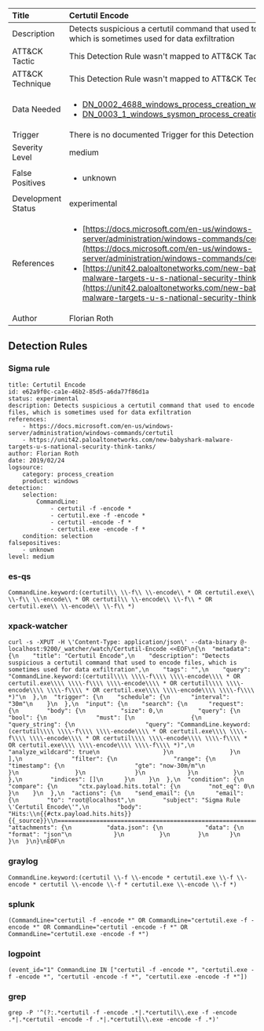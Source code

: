 | Title                | Certutil Encode                                                                                                                                                 |
|:---------------------|:------------------------------------------------------------------------------------------------------------------------------------------------------------|
| Description          | Detects suspicious a certutil command that used to encode files, which is sometimes used for data exfiltration                                                                                                                                           |
| ATT&amp;CK Tactic    |   This Detection Rule wasn't mapped to ATT&amp;CK Tactic yet  |
| ATT&amp;CK Technique |  This Detection Rule wasn't mapped to ATT&amp;CK Technique yet  |
| Data Needed          | <ul><li>[DN_0002_4688_windows_process_creation_with_commandline](../Data_Needed/DN_0002_4688_windows_process_creation_with_commandline.md)</li><li>[DN_0003_1_windows_sysmon_process_creation](../Data_Needed/DN_0003_1_windows_sysmon_process_creation.md)</li></ul>  |
| Trigger              |  There is no documented Trigger for this Detection Rule yet  |
| Severity Level       | medium |
| False Positives      | <ul><li>unknown</li></ul>  |
| Development Status   | experimental |
| References           | <ul><li>[https://docs.microsoft.com/en-us/windows-server/administration/windows-commands/certutil](https://docs.microsoft.com/en-us/windows-server/administration/windows-commands/certutil)</li><li>[https://unit42.paloaltonetworks.com/new-babyshark-malware-targets-u-s-national-security-think-tanks/](https://unit42.paloaltonetworks.com/new-babyshark-malware-targets-u-s-national-security-think-tanks/)</li></ul>  |
| Author               | Florian Roth |


## Detection Rules

### Sigma rule

```
title: Certutil Encode
id: e62a9f0c-ca1e-46b2-85d5-a6da77f86d1a
status: experimental
description: Detects suspicious a certutil command that used to encode files, which is sometimes used for data exfiltration
references:
    - https://docs.microsoft.com/en-us/windows-server/administration/windows-commands/certutil
    - https://unit42.paloaltonetworks.com/new-babyshark-malware-targets-u-s-national-security-think-tanks/
author: Florian Roth
date: 2019/02/24
logsource:
    category: process_creation
    product: windows
detection:
    selection:
        CommandLine:
            - certutil -f -encode *
            - certutil.exe -f -encode *
            - certutil -encode -f *
            - certutil.exe -encode -f *
    condition: selection
falsepositives:
    - unknown
level: medium

```





### es-qs
    
```
CommandLine.keyword:(certutil\\ \\-f\\ \\-encode\\ * OR certutil.exe\\ \\-f\\ \\-encode\\ * OR certutil\\ \\-encode\\ \\-f\\ * OR certutil.exe\\ \\-encode\\ \\-f\\ *)
```


### xpack-watcher
    
```
curl -s -XPUT -H \'Content-Type: application/json\' --data-binary @- localhost:9200/_watcher/watch/Certutil-Encode <<EOF\n{\n  "metadata": {\n    "title": "Certutil Encode",\n    "description": "Detects suspicious a certutil command that used to encode files, which is sometimes used for data exfiltration",\n    "tags": "",\n    "query": "CommandLine.keyword:(certutil\\\\ \\\\-f\\\\ \\\\-encode\\\\ * OR certutil.exe\\\\ \\\\-f\\\\ \\\\-encode\\\\ * OR certutil\\\\ \\\\-encode\\\\ \\\\-f\\\\ * OR certutil.exe\\\\ \\\\-encode\\\\ \\\\-f\\\\ *)"\n  },\n  "trigger": {\n    "schedule": {\n      "interval": "30m"\n    }\n  },\n  "input": {\n    "search": {\n      "request": {\n        "body": {\n          "size": 0,\n          "query": {\n            "bool": {\n              "must": [\n                {\n                  "query_string": {\n                    "query": "CommandLine.keyword:(certutil\\\\ \\\\-f\\\\ \\\\-encode\\\\ * OR certutil.exe\\\\ \\\\-f\\\\ \\\\-encode\\\\ * OR certutil\\\\ \\\\-encode\\\\ \\\\-f\\\\ * OR certutil.exe\\\\ \\\\-encode\\\\ \\\\-f\\\\ *)",\n                    "analyze_wildcard": true\n                  }\n                }\n              ],\n              "filter": {\n                "range": {\n                  "timestamp": {\n                    "gte": "now-30m/m"\n                  }\n                }\n              }\n            }\n          }\n        },\n        "indices": []\n      }\n    }\n  },\n  "condition": {\n    "compare": {\n      "ctx.payload.hits.total": {\n        "not_eq": 0\n      }\n    }\n  },\n  "actions": {\n    "send_email": {\n      "email": {\n        "to": "root@localhost",\n        "subject": "Sigma Rule \'Certutil Encode\'",\n        "body": "Hits:\\n{{#ctx.payload.hits.hits}}{{_source}}\\n================================================================================\\n{{/ctx.payload.hits.hits}}",\n        "attachments": {\n          "data.json": {\n            "data": {\n              "format": "json"\n            }\n          }\n        }\n      }\n    }\n  }\n}\nEOF\n
```


### graylog
    
```
CommandLine.keyword:(certutil \\-f \\-encode * certutil.exe \\-f \\-encode * certutil \\-encode \\-f * certutil.exe \\-encode \\-f *)
```


### splunk
    
```
(CommandLine="certutil -f -encode *" OR CommandLine="certutil.exe -f -encode *" OR CommandLine="certutil -encode -f *" OR CommandLine="certutil.exe -encode -f *")
```


### logpoint
    
```
(event_id="1" CommandLine IN ["certutil -f -encode *", "certutil.exe -f -encode *", "certutil -encode -f *", "certutil.exe -encode -f *"])
```


### grep
    
```
grep -P '^(?:.*certutil -f -encode .*|.*certutil\\.exe -f -encode .*|.*certutil -encode -f .*|.*certutil\\.exe -encode -f .*)'
```



